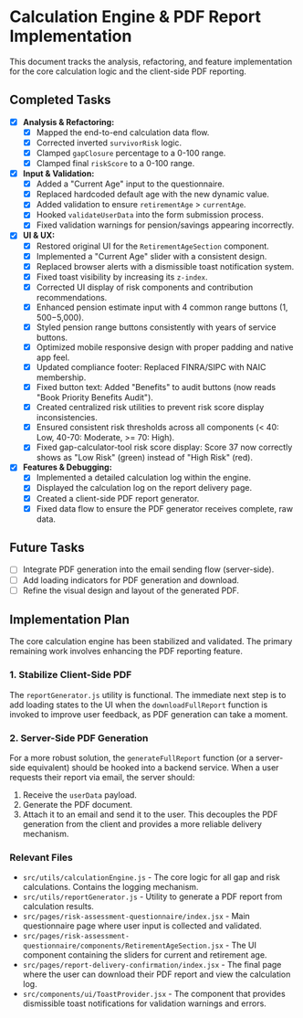 # Calculation Engine & PDF Report Implementation

This document tracks the analysis, refactoring, and feature implementation for the core calculation logic and the client-side PDF reporting.

## Completed Tasks

- [x] **Analysis & Refactoring:**
  - [x] Mapped the end-to-end calculation data flow.
  - [x] Corrected inverted `survivorRisk` logic.
  - [x] Clamped `gapClosure` percentage to a 0-100 range.
  - [x] Clamped final `riskScore` to a 0-100 range.
- [x] **Input & Validation:**
  - [x] Added a "Current Age" input to the questionnaire.
  - [x] Replaced hardcoded default age with the new dynamic value.
  - [x] Added validation to ensure `retirementAge` > `currentAge`.
  - [x] Hooked `validateUserData` into the form submission process.
  - [x] Fixed validation warnings for pension/savings appearing incorrectly.
- [x] **UI & UX:**
  - [x] Restored original UI for the `RetirementAgeSection` component.
  - [x] Implemented a "Current Age" slider with a consistent design.
  - [x] Replaced browser alerts with a dismissible toast notification system.
  - [x] Fixed toast visibility by increasing its `z-index`.
  - [x] Corrected UI display of risk components and contribution recommendations.
  - [x] Enhanced pension estimate input with 4 common range buttons ($1,500-$5,000).
  - [x] Styled pension range buttons consistently with years of service buttons.
  - [x] Optimized mobile responsive design with proper padding and native app feel.
  - [x] Updated compliance footer: Replaced FINRA/SIPC with NAIC membership.
  - [x] Fixed button text: Added "Benefits" to audit buttons (now reads "Book Priority Benefits Audit").
  - [x] Created centralized risk utilities to prevent risk score display inconsistencies.
  - [x] Ensured consistent risk thresholds across all components (< 40: Low, 40-70: Moderate, >= 70: High).
  - [x] Fixed gap-calculator-tool risk score display: Score 37 now correctly shows as "Low Risk" (green) instead of "High Risk" (red).
- [x] **Features & Debugging:**
  - [x] Implemented a detailed calculation log within the engine.
  - [x] Displayed the calculation log on the report delivery page.
  - [x] Created a client-side PDF report generator.
  - [x] Fixed data flow to ensure the PDF generator receives complete, raw data.

## Future Tasks

- [ ] Integrate PDF generation into the email sending flow (server-side).
- [ ] Add loading indicators for PDF generation and download.
- [ ] Refine the visual design and layout of the generated PDF.

## Implementation Plan

The core calculation engine has been stabilized and validated. The primary remaining work involves enhancing the PDF reporting feature.

### 1. Stabilize Client-Side PDF
The `reportGenerator.js` utility is functional. The immediate next step is to add loading states to the UI when the `downloadFullReport` function is invoked to improve user feedback, as PDF generation can take a moment.

### 2. Server-Side PDF Generation
For a more robust solution, the `generateFullReport` function (or a server-side equivalent) should be hooked into a backend service. When a user requests their report via email, the server should:
1. Receive the `userData` payload.
2. Generate the PDF document.
3. Attach it to an email and send it to the user.
This decouples the PDF generation from the client and provides a more reliable delivery mechanism.

### Relevant Files

- `src/utils/calculationEngine.js` - The core logic for all gap and risk calculations. Contains the logging mechanism.
- `src/utils/reportGenerator.js` - Utility to generate a PDF report from calculation results.
- `src/pages/risk-assessment-questionnaire/index.jsx` - Main questionnaire page where user input is collected and validated.
- `src/pages/risk-assessment-questionnaire/components/RetirementAgeSection.jsx` - The UI component containing the sliders for current and retirement age.
- `src/pages/report-delivery-confirmation/index.jsx` - The final page where the user can download their PDF report and view the calculation log.
- `src/components/ui/ToastProvider.jsx` - The component that provides dismissible toast notifications for validation warnings and errors. 